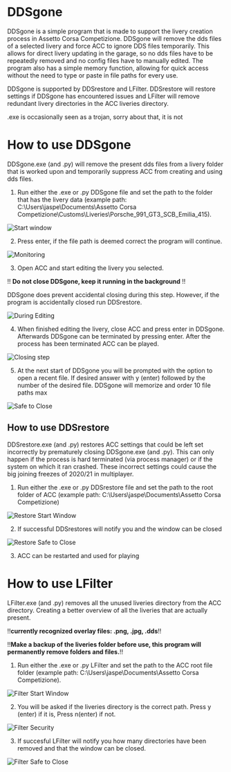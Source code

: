 # DDSgone

DDSgone is a simple program that is made to support the livery creation process in Assetto Corsa Competizione. DDSgone will remove the dds files of a selected livery and force ACC to ignore DDS files temporarily. This allows for direct livery updating in the garage, so no dds files have to be repeatedly removed and no config files have to manually edited. The program also has a simple memory function, allowing for quick access without the need to type or paste in file paths for every use. 

DDSgone is supported by DDSrestore and LFilter. DDSrestore will restore settings if DDSgone has encountered issues and LFilter will remove redundant livery directories in the ACC liveries directory.

.exe is occasionally seen as a trojan, sorry about that, it is not

# How to use DDSgone

DDSgone.exe (and .py) will remove the present dds files from a livery folder that is worked upon and temporarily suppress ACC from creating and using dds files. 

1. Run either the .exe or .py DDSgone file and set the path to the folder that has the livery data (example path: C:\Users\jaspe\Documents\Assetto Corsa Competizione\Customs\Liveries\Porsche_991_GT3_SCB_Emilia_415). 

![Start window](./Images/1_startwindow.JPG?raw=true "Start Window")

2. Press enter, if the file path is deemed correct the program will continue.

![Monitoring](./Images/2_correctpath.JPG?raw=true "Monitoring")

3. Open ACC and start editing the livery you selected.

!! **Do not close DDSgone, keep it running in the background** !! 

DDSgone does prevent accidental closing during this step. However, if the program is accidentally closed run DDSrestore.

![During Editing](./Images/3_liveryediting.JPG?raw=true "During Editing")

4. When finished editing the livery, close ACC and press enter in DDSgone. Afterwards DDSgone can be terminated by pressing enter. After the process has been terminated ACC can be played.

![Closing step](./Images/4_succes.JPG?raw=true "Closing Step")

5. At the next start of DDSgone you will be prompted with the option to open a recent file. If desired answer with y (enter) followed by the number of the desired file. DDSgone will memorize and order 10 file paths max

![Safe to Close](./Images/5_memory.JPG?raw=true "Safe to Close")

## How to use DDSrestore

DDSrestore.exe (and .py) restores ACC settings that could be left set incorrectly by prematurely closing DDSgone.exe (and .py). This can only happen if the process is hard terminated (via process manager) or if the system on which it ran crashed. These incorrect settings could cause the big joining freezes of 2020/21 in multiplayer.

1. Run either the .exe or .py DDSrestore file and set the path to the root folder of ACC (example path: C:\Users\jaspe\Documents\Assetto Corsa Competizione)

![Restore Start Window](./Images/6_restorepath.JPG?raw=true "Restore Start Window")

2. If successful DDSrestores will notify you and the window can be closed

![Restore Safe to Close](./Images/7_restoresucces.JPG?raw=true "Restore Safe to Close")

3. ACC can be restarted and used for playing

# How to use LFilter

LFilter.exe (and .py) removes all the unused liveries directory from the ACC directory. Creating a better overview of all the liveries that are actually present. 

!!**currently recognized overlay files: .png, .jpg, .dds**!!

!!**Make a backup of the liveries folder before use, this program will permanently remove folders and files.**!!

1. Run either the .exe or .py LFilter and set the path to the ACC root file folder (example path: C:\Users\jaspe\Documents\Assetto Corsa Competizione).

![Filter Start Window](./Images/8_Lfilterpath.JPG?raw=true "Filter Start Window")

2. You will be asked if the liveries directory is the correct path. Press y (enter) if it is, Press n(enter) if not.

![Filter Security](./Images/9_Lfilterlocation.JPG?raw=true "Filter Security")

3. If succesful LFilter will notify you how many directories have been removed and that the window can be closed.

![Filter Safe to Close](./Images/10_Lfiltersuccess.JPG?raw=true "Filter Safe to Close")
